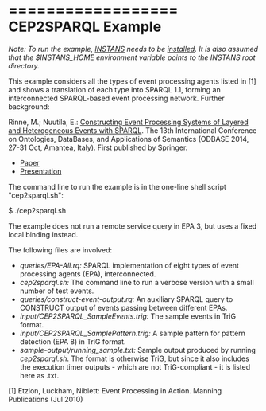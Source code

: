 ==================
CEP2SPARQL Example
==================

_Note: To run the example, [INSTANS](https://github.com/aaltodsg/instans) needs to be [installed](https://github.com/aaltodsg/instans/wiki). It is also assumed that
the $INSTANS_HOME environment variable points to the INSTANS root directory._

This example considers all the types of event processing agents listed in [1] and shows a translation of each type into
SPARQL 1.1, forming an interconnected SPARQL-based event processing
network. Further background:

Rinne, M.; Nuutila, E.: [Constructing Event Processing Systems of
Layered and Heterogeneous Events with SPARQL](http://link.springer.com/chapter/10.1007/978-3-662-45563-0_42). The 13th International
Conference on Ontologies, DataBases, and Applications of Semantics
(ODBASE 2014, 27-31 Oct, Amantea, Italy). First published by Springer.

* [Paper](http://www.cs.hut.fi/~mjrinne/papers/odbase2014/Constructing%20Event%20Processing%20Systems%20of%20Layered%20and%20Heterogeneous%20Events%20with%20SPARQL%20%28annotated%20author%20copy%29.pdf)
* [Presentation](http://www.cs.hut.fi/~mjrinne/papers/odbase2014/Constructing%20Event%20Processing%20Systems%20with%20SPARQL.pdf)

The command line to run the example is in the one-line shell script "cep2sparql.sh":

$ ./cep2sparql.sh

The example does not run a remote service query in EPA 3, but uses a
fixed local binding instead.

The following files are involved:
* _queries/EPA-All.rq:_ SPARQL implementation of eight types of event processing agents (EPA), interconnected.
* _cep2sparql.sh:_ The command line to run a verbose version with a small
number of test events.
* _queries/construct-event-output.rq:_ An auxiliary SPARQL query to CONSTRUCT
output of events passing between different EPAs.
* _input/CEP2SPARQL_SampleEvents.trig:_ The sample events in TriG format.
* _input/CEP2SPARQL_SamplePattern.trig:_ A sample pattern for pattern detection
(EPA 8) in TriG format.
* _sample-output/running\_sample.txt:_ Sample output produced by running
  _cep2sparql.sh_. The format is otherwise TriG, but since it also
  includes the execution timer outputs - which are not
  TriG-compliant - it is listed here as .txt.

[1] Etzion, Luckham, Niblett: Event Processing in Action. Manning Publications (Jul 2010)
